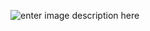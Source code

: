![enter image description here](https://images.unsplash.com/photo-1507525428034-b723cf961d3e?ixid=MnwxMjA3fDB8MHxwaG90by1wYWdlfHx8fGVufDB8fHx8&ixlib=rb-1.2.1&auto=format&fit=crop&w=1000&q=80)
<!--stackedit_data:
eyJoaXN0b3J5IjpbMTIyMDcwMjQzMF19
-->